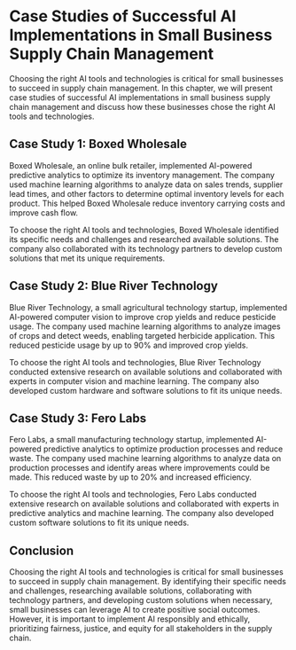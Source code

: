 Case Studies of Successful AI Implementations in Small Business Supply Chain Management
===========================================================================================================================================================================================

Choosing the right AI tools and technologies is critical for small businesses to succeed in supply chain management. In this chapter, we will present case studies of successful AI implementations in small business supply chain management and discuss how these businesses chose the right AI tools and technologies.

Case Study 1: Boxed Wholesale
-----------------------------

Boxed Wholesale, an online bulk retailer, implemented AI-powered predictive analytics to optimize its inventory management. The company used machine learning algorithms to analyze data on sales trends, supplier lead times, and other factors to determine optimal inventory levels for each product. This helped Boxed Wholesale reduce inventory carrying costs and improve cash flow.

To choose the right AI tools and technologies, Boxed Wholesale identified its specific needs and challenges and researched available solutions. The company also collaborated with its technology partners to develop custom solutions that met its unique requirements.

Case Study 2: Blue River Technology
-----------------------------------

Blue River Technology, a small agricultural technology startup, implemented AI-powered computer vision to improve crop yields and reduce pesticide usage. The company used machine learning algorithms to analyze images of crops and detect weeds, enabling targeted herbicide application. This reduced pesticide usage by up to 90% and improved crop yields.

To choose the right AI tools and technologies, Blue River Technology conducted extensive research on available solutions and collaborated with experts in computer vision and machine learning. The company also developed custom hardware and software solutions to fit its unique needs.

Case Study 3: Fero Labs
-----------------------

Fero Labs, a small manufacturing technology startup, implemented AI-powered predictive analytics to optimize production processes and reduce waste. The company used machine learning algorithms to analyze data on production processes and identify areas where improvements could be made. This reduced waste by up to 20% and increased efficiency.

To choose the right AI tools and technologies, Fero Labs conducted extensive research on available solutions and collaborated with experts in predictive analytics and machine learning. The company also developed custom software solutions to fit its unique needs.

Conclusion
----------

Choosing the right AI tools and technologies is critical for small businesses to succeed in supply chain management. By identifying their specific needs and challenges, researching available solutions, collaborating with technology partners, and developing custom solutions when necessary, small businesses can leverage AI to create positive social outcomes. However, it is important to implement AI responsibly and ethically, prioritizing fairness, justice, and equity for all stakeholders in the supply chain.
